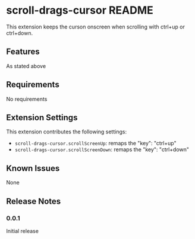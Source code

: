 # scroll-drags-cursor README

This extension keeps the curson onscreen when scrolling with ctrl+up or ctrl+down.

## Features

As stated above

## Requirements

No requirements

## Extension Settings

This extension contributes the following settings:

* `scroll-drags-cursor.scrollScreenUp`: remaps the "key": "ctrl+up"
* `scroll-drags-cursor.scrollScreenDown`: remaps the "key": "ctrl+down"

## Known Issues

None

## Release Notes

### 0.0.1

Initial release